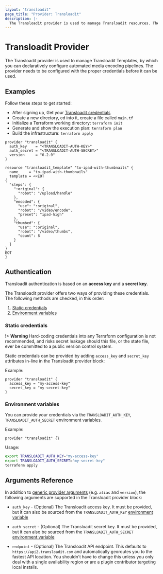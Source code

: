 ```yaml
---
layout: "transloadit"
page_title: "Provider: Transloadit"
description: |-
  The Transloadit provider is used to manage Transloadit resources. The provider needs to be configured with the proper credentials before it can be used.
---
```


# Transloadit Provider

The Transloadit provider is used to manage Transloadit Templates, by which you can declaratively configure automated media encoding pipelines.
The provider needs to be configured with the proper credentials before it can be used.

## Examples

Follow these steps to get started:

- After signing up, Get your [Transloadit credentials](https://transloadit.com/c/<MYACCOUNT>/template-credentials/)
- Create a new directory, cd into it, create a file called `main.tf`
- Initialize a Terraform working directory: `terraform init`
- Generate and show the execution plan: `terraform plan`
- Build the infrastructure: `terraform apply`

```hcl
provider "transloadit" {
  auth_key    = "<TRANSLOADIT-AUTH-KEY>"
  auth_secret = "<TRANSLOADIT-AUTH-SECRET>"
  version     = "0.2.0"
}

resource "transloadit_template" "to-ipad-with-thumbnails" {
  name     = "to-ipad-with-thumbnails"
  template = <<EOT
{
  "steps": {
    ":original": {
      "robot": "/upload/handle"
    },
    "encoded": {
      "use": ":original",
      "robot": "/video/encode",
      "preset": "ipad-high"
    },
    "thumbed": {
      "use": ":original",
      "robot": "/video/thumbs",
      "count": 8
    }
  }
}
EOT
}
```

## Authentication

Transloadit authentication is based on an **access key** and a **secret key**.

The Transloadit provider offers two ways of providing these credentials. The following methods are checked, in this order:

1. [Static credentials](#static-credentials)
2. [Environment variables](#environment-variables)

### Static credentials

!> **Warning** Hard-coding credentials into any Terraform configuration is not recommended, and risks secret leakage should this file, or the state file, ever be committed to a public version control system.

Static credentials can be provided by adding `access_key` and `secret_key` attributes in-line in the Transloadit provider block:

Example:

```hcl
provider "transloadit" {
  access_key = "my-access-key"
  secret_key = "my-secret-key"
}
```

### Environment variables

You can provide your credentials via the `TRANSLOADIT_AUTH_KEY`, `TRANSLOADIT_AUTH_SECRET` environment variables.

Example:

```hcl
provider "transloadit" {}
```

Usage:

```bash
export TRANSLOADIT_AUTH_KEY="my-access-key"
export TRANSLOADIT_AUTH_SECRET="my-secret-key"
terraform apply
```

## Arguments Reference

In addition to [generic provider arguments](https://www.terraform.io/docs/configuration/providers.html) (e.g. `alias` and `version`), the following arguments are supported in the Transloadit provider block:

- `auth_key` - (Optional) The Transloadit access key. It must be provided, but it can also be sourced from
the `TRANSLOADIT_AUTH_KEY` [environment variable](#environment-variables)

- `auth_secret` - (Optional) The Transloadit secret key. It must be provided, but it can also be sourced from
the `TRANSLOADIT_AUTH_SECRET` [environment variable](#environment-variables)

- `endpoint` - (Optional) The Transloadit API endpoint. This defaults to `https://api2.transloadit.com` and automatically georoutes you to the fastest API location. You shouldn't have to change this unless you only deal with a single availability region or are a plugin contributor targeting local installs.
